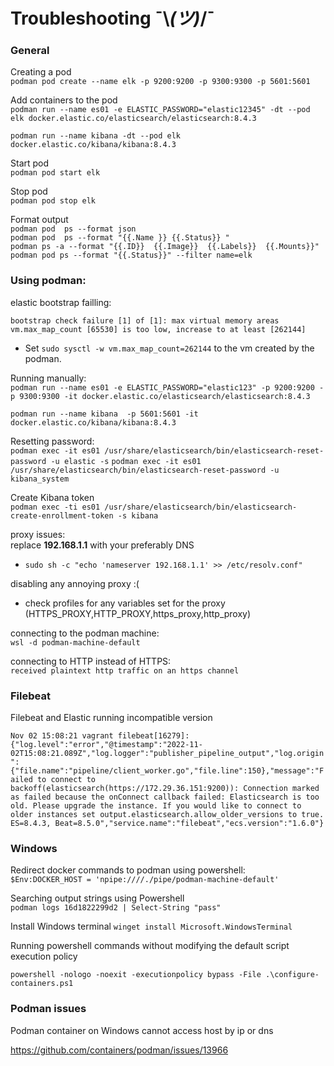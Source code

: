 # Troubleshooting ¯\\_(ツ)_/¯

### General

Creating a pod </br>
`podman pod create --name elk -p 9200:9200 -p 9300:9300 -p 5601:5601`

Add containers to the pod </br>
`podman run --name es01 -e ELASTIC_PASSWORD="elastic12345" -dt --pod elk docker.elastic.co/elasticsearch/elasticsearch:8.4.3`

`podman run --name kibana -dt --pod elk docker.elastic.co/kibana/kibana:8.4.3`

Start pod </br>
`podman pod start elk`

Stop pod </br>
`podman pod stop elk`

Format output </br>
`podman pod  ps --format json` </br>
`podman pod  ps --format "{{.Name }} {{.Status}} "` </br>
`podman ps -a --format "{{.ID}}  {{.Image}}  {{.Labels}}  {{.Mounts}}"`</br>
`podman pod ps --format "{{.Status}}" --filter name=elk`

### Using podman: </br>

elastic bootstrap failling: </br>

`bootstrap check failure [1] of [1]: max virtual memory areas vm.max_map_count [65530] is too low, increase to at least [262144]` </br>

- Set `sudo sysctl -w vm.max_map_count=262144` to the vm created by the podman.

Running manually: </br>
`podman run --name es01 -e ELASTIC_PASSWORD="elastic123" -p 9200:9200 -p 9300:9300 -it docker.elastic.co/elasticsearch/elasticsearch:8.4.3`

`podman run --name kibana  -p 5601:5601 -it docker.elastic.co/kibana/kibana:8.4.3`

Resetting password: </br>
`podman exec -it es01 /usr/share/elasticsearch/bin/elasticsearch-reset-password -u elastic -s`
`podman exec -it es01 /usr/share/elasticsearch/bin/elasticsearch-reset-password -u kibana_system`

Create Kibana token </br>
`podman exec -ti es01 /usr/share/elasticsearch/bin/elasticsearch-create-enrollment-token -s kibana`

proxy issues: </br>
  replace <b>192.168.1.1</b> with your preferably DNS

- `sudo sh -c "echo 'nameserver 192.168.1.1' >> /etc/resolv.conf"`

disabling any annoying proxy :(
- check profiles for any variables set for the proxy (HTTPS_PROXY,HTTP_PROXY,https_proxy,http_proxy)

connecting to the podman machine: </br>
 `wsl -d podman-machine-default`

 connecting to HTTP instead of HTTPS: </br>
 `received plaintext http traffic on an https channel`
### Filebeat
Filebeat and Elastic running incompatible version <br>

`Nov 02 15:08:21 vagrant filebeat[16279]: {"log.level":"error","@timestamp":"2022-11-02T15:08:21.089Z","log.logger":"publisher_pipeline_output","log.origin":{"file.name":"pipeline/client_worker.go","file.line":150},"message":"Failed to connect to backoff(elasticsearch(https://172.29.36.151:9200)): Connection marked as failed because the onConnect callback failed: Elasticsearch is too old. Please upgrade the instance. If you would like to connect to older instances set output.elasticsearch.allow_older_versions to true. ES=8.4.3, Beat=8.5.0","service.name":"filebeat","ecs.version":"1.6.0"}`

### Windows

Redirect docker commands to podman using powershell: </br>
`$Env:DOCKER_HOST = 'npipe:////./pipe/podman-machine-default'`

Searching output strings using Powershell </br>
`podman logs 16d1822299d2 | Select-String "pass"`

 Install Windows terminal
 `winget install Microsoft.WindowsTerminal`

 Running powershell commands without modifying the default script execution policy </br>

 `powershell -nologo -noexit -executionpolicy bypass -File .\configure-containers.ps1`

 ### Podman issues
Podman container on Windows cannot access host by ip or dns </br>

 https://github.com/containers/podman/issues/13966